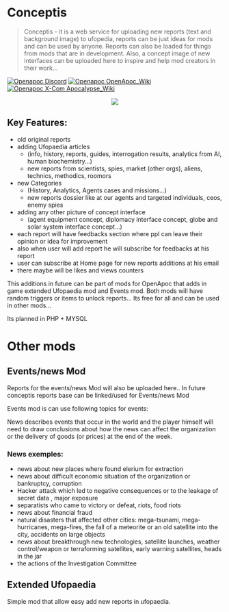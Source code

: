# Conceptis
> Conceptis - it is a web service for uploading new reports (text and background image) to ufopedia, reports can be just ideas for mods and can be used by anyone. Reports can also be loaded for things from mods that are in development. Also, a concept image of new interfaces can be uploaded here to inspire and help mod creators in their work...

[![Openapoc Discord](https://img.shields.io/discord/142798944970211328.svg?label=discord)](https://discord.gg/f8Rayre)
[![Openapoc OpenApoc_Wiki](https://img.shields.io/badge/OpenApoc-Wiki-blue.svg)](https://www.ufopaedia.org/index.php/OpenApoc)
[![Openapoc X-Com Apocalypse_Wiki](https://img.shields.io/badge/XCom%20Apocalypse-Wiki-orange.svg)](https://www.ufopaedia.org/index.php/Apocalypse)

<p align="center"><img src="https://i.imgur.com/XxudxVj.jpg"/></p>

## Key Features:
* old original reports
* adding Ufopaedia articles 
  * (info, history, reports, guides, interrogation results, analytics from AI, human biochemistry...)
  * new reports from scientists, spies, market (other orgs), aliens, technics, methodics, roomors
* new Categories
  * (History, Analytics, Agents cases and missions...)
  * new reports dossier like at our agents and targeted individuals, ceos, enemy spies
* adding any other picture of concept interface
  * (agent equipment concept, diplomacy interface concept, globe and solar system interface concept...)
* each report will have feedbacks section where ppl can leave their opinion or idea for improvement
* also when user will add report he will subscribe for feedbacks at his report
* user can subscribe at Home page for new reports additions at his email
* there maybe will be likes and views counters
 
This additions in future can be part of mods for OpenApoc that adds in game
extended Ufopaedia mod and Events mod. 
Both mods will have random triggers or items to unlock reports...
Its free for all and can be used in other mods...

Its planned in PHP + MYSQL

# Other mods

## Events/news Mod
Reports for the events/news Mod will also be uploaded here..
In future conceptis reports base can be linked/used for Events/news Mod

Events mod is can use following topics for events:

News describes events that occur in the world and the player himself will need to draw conclusions about how the news can affect the organization or the delivery of goods (or prices) at the end of the week.

### News exemples:
* news about new places where found elerium for extraction
* news about difficult economic situation of the organization or bankruptcy, corruption
* Hacker attack which led to negative consequences or to the leakage of secret data , major exposure
* separatists who came to victory or defeat, riots, food riots
* news about financial fraud
* natural disasters that affected other cities:
mega-tsunami, mega-hurricanes, mega-fires, the fall of a meteorite or an old satellite into the city, accidents on large objects
* news about breakthrough new technologies, satellite launches, weather control/weapon or terraforming satellites, early warning satellites, heads in the jar
* the actions of the Investigation Committee

## Extended Ufopaedia

Simple mod that allow easy add new reports in ufopaedia.

